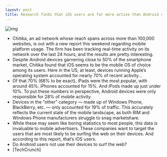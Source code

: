 ```yaml
---
layout: post
title: Research finds that iOS users are far more active than Android users
---
```

![img](http://media.idownloadblog.com/wp-content/uploads/2011/12/pocket-now-android-vs-iphone.jpg)
* Chitika, an ad network whose reach spans across more than 100,000 websites, is out with a new report this weekend regarding mobile platform usage. The firm has been tracking real-time activity on its network over the last 24 hours, and the results are pretty interesting.
* Despite Android devices garnering close to 50% of the smartphone market, Chitika found that iOS seems to be the mobile OS of choice among its users. Here in the US, at least, devices running Apple’s operating system accounted for nearly 70% of recent activity…
* Of that 70% (68% to be exact), iPads were the most popular, with around 45%. iPhones accounted for 15%. And iPods made up just under 10%. To put these numbers in perspective, Android devices were only responsible for 28% of mobile activity.
* Devices in the “other” category — made up of Windows Phone, BlackBerry, etc. — only accounted for 19% of traffic. This accurately reflects the current state of the mobile landscape, as both RIM and Windows Phone manufacturers struggle to snag marketshare.
* While these may seem like boring statistics to most people, this data is invaluable to mobile advertisers. These companies want to target the users that are most likely to be surfing the web on their devices. And according to this report, that’s iOS users.
* Do Android users not use their devices to surf the web?
* [TechCrunch]

